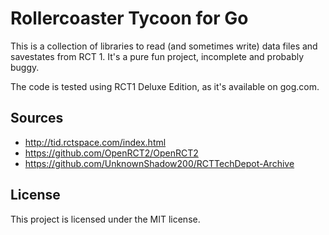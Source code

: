 Rollercoaster Tycoon for Go
===========================

This is a collection of libraries to read (and sometimes write) data files and savestates from
RCT 1. It's a pure fun project, incomplete and probably buggy.

The code is tested using RCT1 Deluxe Edition, as it's available on gog.com.

Sources
-------

* http://tid.rctspace.com/index.html
* https://github.com/OpenRCT2/OpenRCT2
* https://github.com/UnknownShadow200/RCTTechDepot-Archive

License
-------

This project is licensed under the MIT license.
